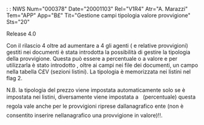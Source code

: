  :  : NWS Num="000378" Date="20001103" Rel="V1R4" Atr="A. Marazzi" Tem="APP" App="B£" Tit="Gestione campi tipologia valore provvigione" Sts="20"

 Release 4.0

Con il rilascio 4 oltre ad aumentare a 4 gli agenti ( e relative provvigioni) gestiti nei documenti
è stata introdotta la possibilità di gestire la tipologia della provvigione. Questa può essere a percentuale o a valore e  per utilizzarla è stato introdotto , oltre ai campi nei file dei documenti, un campo nella tabella C£V (sezioni listini). La tipologia è memorizzata nei listini nel
flag 2.

N.B. la tipologia del prezzo viene impostata automaticamente solo se è impostata nei listini, diversamente viene impostata a   (percentuale) questa regola vale anche per le provvigioni riprese dallanagrafico ente (non è consentito inserire nellanagrafico una provvigione in valore)!!.


